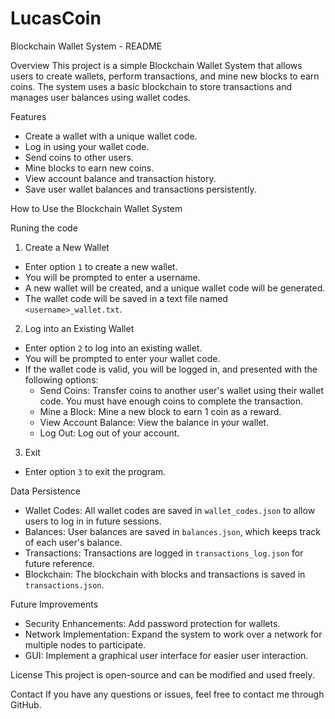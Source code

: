 # LucasCoin

Blockchain Wallet System - README

 Overview
This project is a simple Blockchain Wallet System that allows users to create wallets, perform transactions, and mine new blocks to earn coins. The system uses a basic blockchain to store transactions and manages user balances using wallet codes.

Features
- Create a wallet with a unique wallet code.
- Log in using your wallet code.
- Send coins to other users.
- Mine blocks to earn new coins.
- View account balance and transaction history.
- Save user wallet balances and transactions persistently.

How to Use the Blockchain Wallet System


Runing the code 
1. Create a New Wallet
- Enter option `1` to create a new wallet.
- You will be prompted to enter a username.
- A new wallet will be created, and a unique wallet code will be generated.
- The wallet code will be saved in a text file named `<username>_wallet.txt`.

2. Log into an Existing Wallet
- Enter option `2` to log into an existing wallet.
- You will be prompted to enter your wallet code.
- If the wallet code is valid, you will be logged in, and presented with the following options:
  - Send Coins: Transfer coins to another user's wallet using their wallet code. You must have enough coins to complete the transaction.
  - Mine a Block: Mine a new block to earn 1 coin as a reward.
  - View Account Balance: View the balance in your wallet.
  - Log Out: Log out of your account.

3. Exit
- Enter option `3` to exit the program.

Data Persistence
- Wallet Codes: All wallet codes are saved in `wallet_codes.json` to allow users to log in in future sessions.
- Balances: User balances are saved in `balances.json`, which keeps track of each user's balance.
- Transactions: Transactions are logged in `transactions_log.json` for future reference.
- Blockchain: The blockchain with blocks and transactions is saved in `transactions.json`.

 Future Improvements
- Security Enhancements: Add password protection for wallets.
- Network Implementation: Expand the system to work over a network for multiple nodes to participate.
- GUI: Implement a graphical user interface for easier user interaction.

 License
This project is open-source and can be modified and used freely.

 Contact
If you have any questions or issues, feel free to contact me through GitHub.


